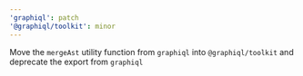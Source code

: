 ```yaml
---
'graphiql': patch
'@graphiql/toolkit': minor
---
```


Move the `mergeAst` utility function from `graphiql` into `@graphiql/toolkit` and deprecate the export from `graphiql`
